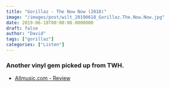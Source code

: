 ```yaml
---
title: "Gorillaz - The Now Now (2018)"
image: "/images/post/wilt_20190618_Gorillaz.The.Now.Now.jpg"
date: 2019-06-18T00:00:00.0000000
draft: false
author: "David"
tags: ["gorillaz"]
categories: ["Listen"]
---
```

### Another vinyl gem picked up from TWH. 

-  [Allmusic.com - Review](https://www.allmusic.com/album/the-now-now-mw0003183127)